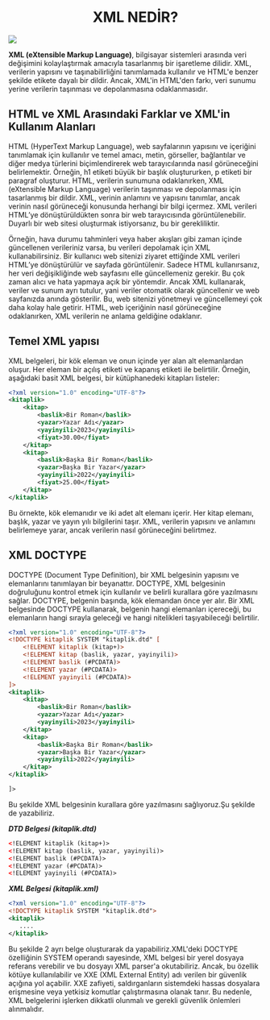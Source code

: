 <h1 align="center">XML NEDİR?</h1>

![](https://github.com/Yakup-uzn/Web-Security/blob/b93efe75164467a4231bf0c9430f84a6dd523d53/Resimler/4.png)

**XML (eXtensible Markup Language)**, bilgisayar sistemleri arasında veri değişimini kolaylaştırmak amacıyla tasarlanmış bir işaretleme dilidir. XML, verilerin yapısını ve taşınabilirliğini tanımlamada kullanılır ve HTML'e benzer şekilde etikete dayalı bir dildir. Ancak, XML'in HTML'den farkı, veri sunumu yerine verilerin taşınması ve depolanmasına odaklanmasıdır.

## HTML ve XML Arasındaki Farklar ve XML'in Kullanım Alanları 
HTML (HyperText Markup Language), web sayfalarının yapısını ve içeriğini tanımlamak için kullanılır ve temel amacı, metin, görseller, bağlantılar ve diğer medya türlerini biçimlendirerek web tarayıcılarında nasıl görüneceğini belirlemektir. Örneğin, h1 etiketi büyük bir başlık oluştururken, p etiketi bir paragraf oluşturur. HTML, verilerin sunumuna odaklanırken, XML (eXtensible Markup Language) verilerin taşınması ve depolanması için tasarlanmış bir dildir. XML, verinin anlamını ve yapısını tanımlar, ancak verinin nasıl görüneceği konusunda herhangi bir bilgi içermez. XML verileri HTML’ye dönüştürüldükten sonra bir web tarayıcısında görüntülenebilir. Duyarlı bir web sitesi oluşturmak istiyorsanız, bu bir gerekliliktir.

Örneğin, hava durumu tahminleri veya haber akışları gibi zaman içinde güncellenen verileriniz varsa, bu verileri depolamak için XML kullanabilirsiniz. Bir kullanıcı web sitenizi ziyaret ettiğinde XML verileri HTML’ye dönüştürülür ve sayfada görüntülenir. Sadece HTML kullanırsanız, her veri değişikliğinde web sayfasını elle güncellemeniz gerekir. Bu çok zaman alıcı ve hata yapmaya açık bir yöntemdir. Ancak XML kullanarak, veriler ve sunum ayrı tutulur, yani veriler otomatik olarak güncellenir ve web sayfanızda anında gösterilir. Bu, web sitenizi yönetmeyi ve güncellemeyi çok daha kolay hale getirir. HTML, web içeriğinin nasıl görüneceğine odaklanırken, XML verilerin ne anlama geldiğine odaklanır.

## Temel XML yapısı

 XML belgeleri, bir kök eleman ve onun içinde yer alan alt elemanlardan oluşur. Her eleman bir açılış etiketi <etiket> ve kapanış etiketi </etiket> ile belirtilir. Örneğin, aşağıdaki basit XML belgesi, bir kütüphanedeki kitapları listeler:

```xml 
<?xml version="1.0" encoding="UTF-8"?>
<kitaplik>
    <kitap>
        <baslik>Bir Roman</baslik>
        <yazar>Yazar Adı</yazar>
        <yayinyili>2023</yayinyili>
        <fiyat>30.00</fiyat>
    </kitap>
    <kitap>
        <baslik>Başka Bir Roman</baslik>
        <yazar>Başka Bir Yazar</yazar>
        <yayinyili>2022</yayinyili>
        <fiyat>25.00</fiyat>
    </kitap>
</kitaplik>

```

Bu örnekte, <kitaplik> kök elemanıdır ve iki adet <kitap> alt elemanı içerir. Her kitap elemanı, başlık, yazar ve yayın yılı bilgilerini taşır. XML, verilerin yapısını ve anlamını belirlemeye yarar, ancak verilerin nasıl görüneceğini belirtmez.

## XML DOCTYPE 

DOCTYPE (Document Type Definition), bir XML belgesinin yapısını ve elemanlarını tanımlayan bir beyanattır. DOCTYPE, XML belgesinin doğruluğunu kontrol etmek için kullanılır ve belirli kurallara göre yazılmasını sağlar. DOCTYPE, belgenin başında, kök elemandan önce yer alır. Bir XML belgesinde DOCTYPE kullanarak, belgenin hangi elemanları içereceği, bu elemanların hangi sırayla geleceği ve hangi nitelikleri taşıyabileceği belirtilir.

```XML 
<?xml version="1.0" encoding="UTF-8"?>
<!DOCTYPE kitaplik SYSTEM "kitaplik.dtd" [
    <!ELEMENT kitaplik (kitap+)>
    <!ELEMENT kitap (baslik, yazar, yayinyili)>
    <!ELEMENT baslik (#PCDATA)>
    <!ELEMENT yazar (#PCDATA)>
    <!ELEMENT yayinyili (#PCDATA)>
]>
<kitaplik>
    <kitap>
        <baslik>Bir Roman</baslik>
        <yazar>Yazar Adı</yazar>
        <yayinyili>2023</yayinyili>
    </kitap>
    <kitap>
        <baslik>Başka Bir Roman</baslik>
        <yazar>Başka Bir Yazar</yazar>
        <yayinyili>2022</yayinyili>
    </kitap>
</kitaplik>

]>
```

Bu şekilde XML belgesinin kurallara göre yazılmasını sağlıyoruz.Şu şekilde de yazabiliriz.

***DTD Belgesi (kitaplik.dtd)***
```XML
<!ELEMENT kitaplik (kitap+)>
<!ELEMENT kitap (baslik, yazar, yayinyili)>
<!ELEMENT baslik (#PCDATA)>
<!ELEMENT yazar (#PCDATA)>
<!ELEMENT yayinyili (#PCDATA)>
```

***XML Belgesi (kitaplik.xml)***
```XML
<?xml version="1.0" encoding="UTF-8"?>
<!DOCTYPE kitaplik SYSTEM "kitaplik.dtd">
<kitaplik>
   ....
</kitaplik>
```

Bu şekilde 2 ayrı belge oluşturarak da yapabiliriz.XML'deki DOCTYPE özelliğinin SYSTEM operandı sayesinde, XML belgesi bir yerel dosyaya referans verebilir ve bu dosyayı XML parser'a okutabiliriz. Ancak, bu özellik kötüye kullanılabilir ve XXE (XML External Entity) adı verilen bir güvenlik açığına yol açabilir. XXE zafiyeti, saldırganların sistemdeki hassas dosyalara erişmesine veya yetkisiz komutlar çalıştırmasına olanak tanır. Bu nedenle, XML belgelerini işlerken dikkatli olunmalı ve gerekli güvenlik önlemleri alınmalıdır.

